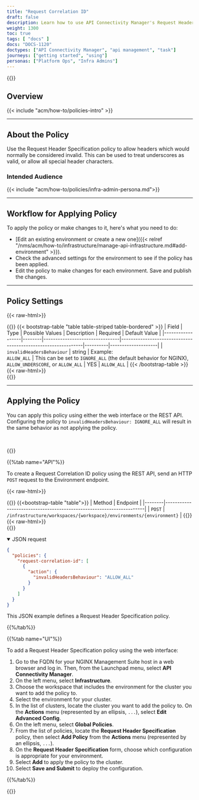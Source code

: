 ```yaml
---
title: "Request Correlation ID"
draft: false
description: Learn how to use API Connectivity Manager's Request Header Specification policy to configure how headers with invalid characters are processed.
weight: 1300
toc: true
tags: [ "docs" ]
docs: "DOCS-1120"
doctypes: ["API Connectivity Manager", "api management", "task"]
journeys: ["getting started", "using"]
personas: ["Platform Ops", "Infra Admins"]
---
```


{{<custom-styles>}}

## Overview

{{< include "acm/how-to/policies-intro" >}}

---

## About the Policy

Use the Request Header Specification policy to allow headers which would normally be considered invalid. This can be used to treat underscores as valid, or allow all special header characters.

### Intended Audience

{{< include "acm/how-to/policies/infra-admin-persona.md">}}

---

## Workflow for Applying Policy

To apply the policy or make changes to it, here's what you need to do:

- [Edit an existing environment or create a new one]({{< relref "/nms/acm/how-to/infrastructure/manage-api-infrastructure.md#add-environment" >}}).
- Check the advanced settings for the environment to see if the policy has been applied.
- Edit the policy to make changes for each environment. Save and publish the changes.

---

## Policy Settings

{{< raw-html>}}<div class="table-responsive">{{</raw-html>}}
{{< bootstrap-table "table table-striped table-bordered" >}}
| Field            | Type   | Possible Values                | Description                                                  | Required | Default Value      |
|------------------|--------|--------------------------------|--------------------------------------------------------------|----------|--------------------|
| `invalidHeadersBehaviour` | string | Example:<br>`ALLOW_ALL` | This can be set to `IGNORE_ALL` (the default behavior for NGINX), `ALLOW_UNDERSCORE`, or `ALLOW_ALL` | YES      | `ALLOW_ALL` |
{{< /bootstrap-table >}}
{{< raw-html>}}</div>{{</raw-html>}}

---

## Applying the Policy

You can apply this policy using either the web interface or the REST API. Configuring the policy to `invalidHeadersBehaviour: IGNORE_ALL` will result in the same behavior as not applying the policy.

<br>

{{<tabs name="add_request_correlation_id_policy">}}

{{%tab name="API"%}}

To create a Request Correlation ID policy using the REST API, send an HTTP `POST` request to the Environment endpoint.

{{< raw-html>}}<div class="table-responsive">{{</raw-html>}}
{{<bootstrap-table "table">}}
| Method | Endpoint                                                            |
|--------|---------------------------------------------------------------------|
| `POST` | `/infrastructure/workspaces/{workspace}/environments/{environment}` |
{{</bootstrap-table>}}
{{< raw-html>}}</div>{{</raw-html>}}

<details open>
<summary>JSON request</summary>

```json
{
  "policies": {
    "request-correlation-id": [
      {
        "action": {
          "invalidHeadersBehaviour": "ALLOW_ALL"
        }
      }
    ]
  }
}
```

This JSON example defines a Request Header Specification policy.

</details>

{{%/tab%}}

{{%tab name="UI"%}}

To add a Request Header Specification policy using the web interface:

1. Go to the FQDN for your NGINX Management Suite host in a web browser and log in. Then, from the Launchpad menu, select **API Connectivity Manager**.
2. On the left menu, select **Infrastructure**.
3. Choose the workspace that includes the environment for the cluster you want to add the policy to.
4. Select the environment for your cluster.
5. In the list of clusters, locate the cluster you want to add the policy to. On the **Actions** menu (represented by an ellipsis, `...`), select **Edit Advanced Config**.
6. On the left menu, select **Global Policies**.
7. From the list of policies, locate the **Request Header Specification** policy, then select **Add Policy** from the **Actions** menu (represented by an ellipsis, `...`).
8. On the **Request Header Specification** form, choose which configuration is appropriate for your environment.
9. Select **Add** to apply the policy to the cluster.
10. Select **Save and Submit** to deploy the configuration.

{{%/tab%}}

{{</tabs>}}
